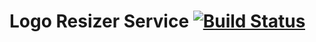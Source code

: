 # Logo Resizer Service [![Build Status](https://travis-ci.com/aws-the-right-way/logo-resizer-service.svg?branch=master)](https://travis-ci.com/aws-the-right-way/logo-resizer-service)
